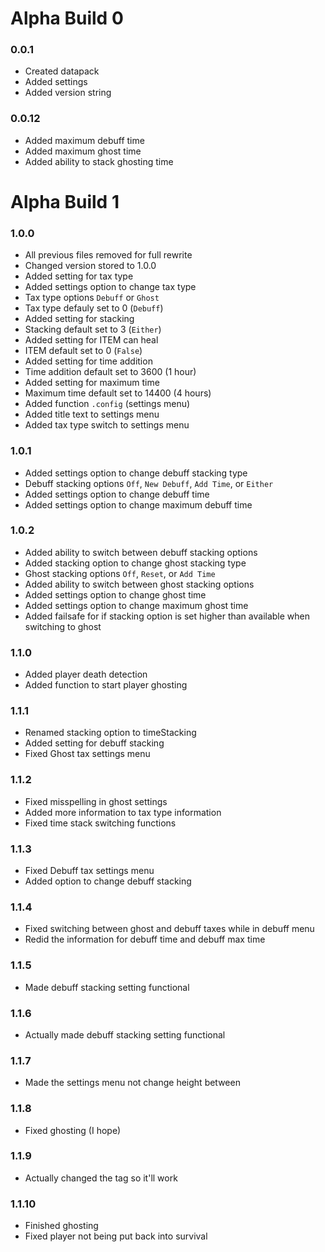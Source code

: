 # Alpha Build 0

### 0.0.1

- Created datapack
- Added settings
- Added version string

### 0.0.12

- Added maximum debuff time
- Added maximum ghost time
- Added ability to stack ghosting time

# Alpha Build 1

### 1.0.0

- All previous files removed for full rewrite
- Changed version stored to 1.0.0
- Added setting for tax type
- Added settings option to change tax type
- Tax type options `Debuff` or `Ghost`
- Tax type defauly set to 0 (`Debuff`)
- Added setting for stacking
- Stacking default set to 3 (`Either`)
- Added setting for ITEM can heal
- ITEM default set to 0 (`False`)
- Added setting for time addition
- Time addition default set to 3600 (1 hour)
- Added setting for maximum time
- Maximum time default set to 14400 (4 hours)
- Added function `.config` (settings menu)
- Added title text to settings menu
- Added tax type switch to settings menu

### 1.0.1

- Added settings option to change debuff stacking type
- Debuff stacking options `Off`, `New Debuff`, `Add Time`, or `Either`
- Added settings option to change debuff time
- Added settings option to change maximum debuff time

### 1.0.2

- Added ability to switch between debuff stacking options
- Added stacking option to change ghost stacking type
- Ghost stacking options `Off`, `Reset`, or `Add Time`
- Added ability to switch between ghost stacking options
- Added settings option to change ghost time
- Added settings option to change maximum ghost time
- Added failsafe for if stacking option is set higher than available when switching to ghost

### 1.1.0

- Added player death detection
- Added function to start player ghosting

### 1.1.1

- Renamed stacking option to timeStacking
- Added setting for debuff stacking
- Fixed Ghost tax settings menu

### 1.1.2

- Fixed misspelling in ghost settings
- Added more information to tax type information
- Fixed time stack switching functions

### 1.1.3

- Fixed Debuff tax settings menu
- Added option to change debuff stacking

### 1.1.4

- Fixed switching between ghost and debuff taxes while in debuff menu
- Redid the information for debuff time and debuff max time

### 1.1.5

- Made debuff stacking setting functional

### 1.1.6

- Actually made debuff stacking setting functional

### 1.1.7

- Made the settings menu not change height between

### 1.1.8

- Fixed ghosting (I hope)

### 1.1.9

- Actually changed the tag so it'll work

### 1.1.10

- Finished ghosting
- Fixed player not being put back into survival
